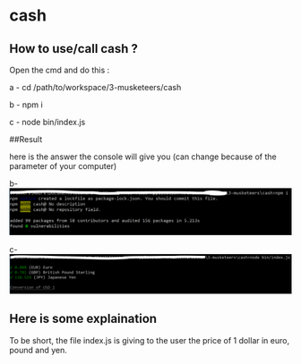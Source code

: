 # cash

## How to use/call cash ?

Open the cmd and do this :

 a - cd /path/to/workspace/3-musketeers/cash
 
 b - npm i
 
 c - node bin/index.js
 

##Result 

here is the answer the console will give you (can change because of the parameter of your computer)

b- ![Capture1](https://github.com/AmbreDonnadieu/3-musketeers/blob/master/cash/Capture1.PNG)

c- ![Capture2](https://github.com/AmbreDonnadieu/3-musketeers/blob/master/cash/Capture2.PNG)

## Here is some explaination

To be short, the file index.js is giving to the user the price of 1 dollar in euro, pound and yen.
